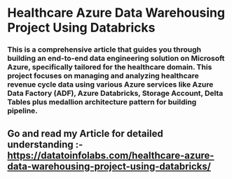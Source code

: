 # Healthcare Azure Data Warehousing Project Using Databricks
### This is a comprehensive article that guides you through building an end-to-end data engineering solution on Microsoft Azure, specifically tailored for the healthcare domain. This project focuses on managing and analyzing healthcare revenue cycle data using various Azure services like Azure Data Factory (ADF), Azure Databricks, Storage Account, Delta Tables plus medallion architecture pattern for building pipeline.
## Go and read my Article for detailed understanding :- https://datatoinfolabs.com/healthcare-azure-data-warehousing-project-using-databricks/
